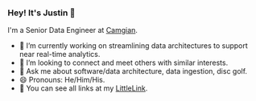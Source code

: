 ### Hey! It's Justin 👋

I'm a Senior Data Engineer at [Camgian](https://camgian.com).

- 🔭 I’m currently working on streamlining data architectures to support near real-time analytics.
- 🤝 I’m looking to connect and meet others with similar interests.
- 💬 Ask me about software/data architecture, data ingestion, disc golf.
- 😄 Pronouns: He/Him/His.
- 🌲 You can see all links at my [LittleLink](https://links.justinsmith.sh/).
